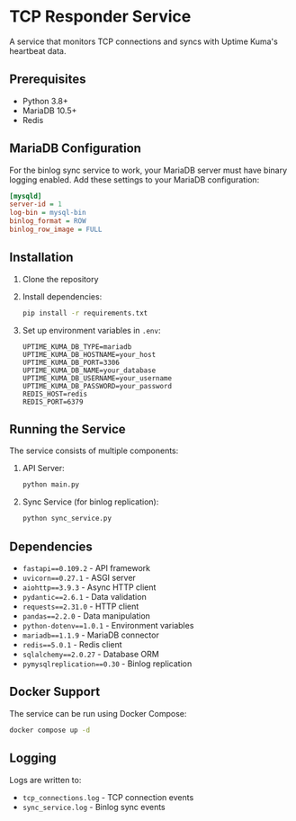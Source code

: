 # TCP Responder Service

A service that monitors TCP connections and syncs with Uptime Kuma's heartbeat data.

## Prerequisites

- Python 3.8+
- MariaDB 10.5+
- Redis

## MariaDB Configuration

For the binlog sync service to work, your MariaDB server must have binary logging enabled. Add these settings to your MariaDB configuration:

```ini
[mysqld]
server-id = 1
log-bin = mysql-bin
binlog_format = ROW
binlog_row_image = FULL
```

## Installation

1. Clone the repository
2. Install dependencies:
   ```bash
   pip install -r requirements.txt
   ```

3. Set up environment variables in `.env`:
   ```
   UPTIME_KUMA_DB_TYPE=mariadb
   UPTIME_KUMA_DB_HOSTNAME=your_host
   UPTIME_KUMA_DB_PORT=3306
   UPTIME_KUMA_DB_NAME=your_database
   UPTIME_KUMA_DB_USERNAME=your_username
   UPTIME_KUMA_DB_PASSWORD=your_password
   REDIS_HOST=redis
   REDIS_PORT=6379
   ```

## Running the Service

The service consists of multiple components:

1. API Server:
   ```bash
   python main.py
   ```

2. Sync Service (for binlog replication):
   ```bash
   python sync_service.py
   ```

## Dependencies

- `fastapi==0.109.2` - API framework
- `uvicorn==0.27.1` - ASGI server
- `aiohttp==3.9.3` - Async HTTP client
- `pydantic==2.6.1` - Data validation
- `requests==2.31.0` - HTTP client
- `pandas==2.2.0` - Data manipulation
- `python-dotenv==1.0.1` - Environment variables
- `mariadb==1.1.9` - MariaDB connector
- `redis==5.0.1` - Redis client
- `sqlalchemy==2.0.27` - Database ORM
- `pymysqlreplication==0.30` - Binlog replication

## Docker Support

The service can be run using Docker Compose:

```bash
docker compose up -d
```

## Logging

Logs are written to:
- `tcp_connections.log` - TCP connection events
- `sync_service.log` - Binlog sync events 